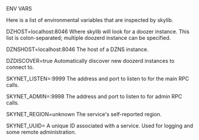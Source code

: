 ENV VARS

Here is a list of environmental variables that are inspected by skylib.

DZHOST=localhost:8046
	Where skylib will look for a doozer instance. This list is colon-separated; multiple doozerd instance can be specified.

DZNSHOST=localhost:8046
	The host of a DZNS instance.

DZDISCOVER=true
	Automatically discover new doozerd instances to connect to.

SKYNET_LISTEN=:9999
	The address and port to listen to for the main RPC calls.

SKYNET_ADMIN=:9998
	The address and port to listen to for admin RPC calls.

SKYNET_REGION=unknown
	The service's self-reported region.

SKYNET_UUID=<randomly generated ID>
	A unique ID associated with a service. Used for logging and some remote administration.
